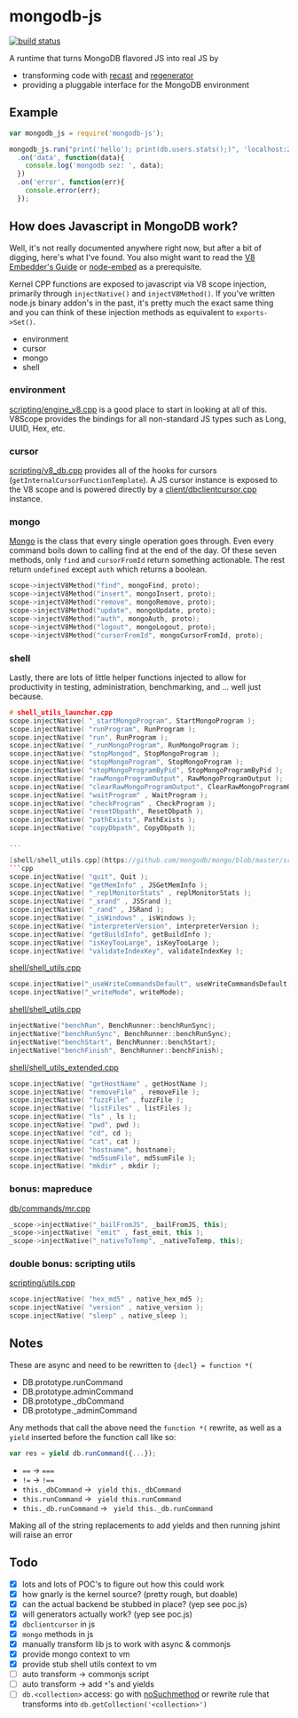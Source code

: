 # mongodb-js

[![build status](https://secure.travis-ci.org/imlucas/mongodb-js.png)](http://travis-ci.org/imlucas/mongodb-js)

A runtime that turns MongoDB flavored JS into real JS by

- transforming code with [recast](https://github.com/benjamn/recast) and [regenerator](https://github.com/facebook/regenerator)
- providing a pluggable interface for the MongoDB environment

## Example

```javascript
var mongodb_js = require('mongodb-js');

mongodb_js.run("print('hello'); print(db.users.stats();)", 'localhost:27017')
  .on('data', function(data){
    console.log('mongodb sez: ', data);
  })
  .on('error', function(err){
    console.error(err);
  });
```

## How does Javascript in MongoDB work?

Well, it's not really documented anywhere right now, but after a bit of
digging, here's what I've found.  You also might want to read the
[V8 Embedder's Guide](https://developers.google.com/v8/embed) or [node-embed](https://github.com/hoonto/node-embed) as a prerequisite.

Kernel CPP functions are exposed to javascript via V8 scope injection,
primarily through `injectNative()` and `injectV8Method()`.  If you've
written node.js binary addon's in the past, it's pretty much the exact
same thing and you can think of these injection methods as equivalent to
`exports->Set()`.

- environment
- cursor
- mongo
- shell

### environment

[scripting/engine_v8.cpp](https://github.com/mongodb/mongo/blob/master/src/mongo/scripting/engine_v8.cpp)
is a good place to start in looking at all of this.  V8Scope provides
the bindings for all non-standard JS types such as Long, UUID, Hex, etc.

### cursor

[scripting/v8_db.cpp](https://github.com/mongodb/mongo/blob/master/src/mongo/scripting/v8_db.cpp)
provides all of the hooks for cursors (`getInternalCursorFunctionTemplate`).
A JS cursor instance is exposed to the V8 scope and is powered
directly by a [client/dbclientcursor.cpp](https://github.com/mongodb/mongo/blob/master/src/mongo/client/dbclientcursor.cpp)
instance.

### mongo

[Mongo](https://github.com/mongodb/mongo/blob/master/src/mongo/shell/mongo.js)
is the class that every single operation goes through.  Even every command
boils down to calling find at the end of the day.  Of these seven methods,
only `find` and `cursorFromId` return something actionable.  The rest return
`undefined` except `auth` which returns a boolean.

```cpp
scope->injectV8Method("find", mongoFind, proto);
scope->injectV8Method("insert", mongoInsert, proto);
scope->injectV8Method("remove", mongoRemove, proto);
scope->injectV8Method("update", mongoUpdate, proto);
scope->injectV8Method("auth", mongoAuth, proto);
scope->injectV8Method("logout", mongoLogout, proto);
scope->injectV8Method("cursorFromId", mongoCursorFromId, proto);
```

### shell

Lastly, there are lots of little helper functions injected to allow for
productivity in testing, administration, benchmarking, and ... well just because.


```cpp
# shell_utils_launcher.cpp
scope.injectNative( "_startMongoProgram", StartMongoProgram );
scope.injectNative( "runProgram", RunProgram );
scope.injectNative( "run", RunProgram );
scope.injectNative( "_runMongoProgram", RunMongoProgram );
scope.injectNative( "stopMongod", StopMongoProgram );
scope.injectNative( "stopMongoProgram", StopMongoProgram );
scope.injectNative( "stopMongoProgramByPid", StopMongoProgramByPid );
scope.injectNative( "rawMongoProgramOutput", RawMongoProgramOutput );
scope.injectNative( "clearRawMongoProgramOutput", ClearRawMongoProgramOutput );
scope.injectNative( "waitProgram" , WaitProgram );
scope.injectNative( "checkProgram" , CheckProgram );
scope.injectNative( "resetDbpath", ResetDbpath );
scope.injectNative( "pathExists", PathExists );
scope.injectNative( "copyDbpath", CopyDbpath );

...

[shell/shell_utils.cpp](https://github.com/mongodb/mongo/blob/master/src/mongo/shell/shell_utils.cpp#L218-L228)
```cpp
scope.injectNative( "quit", Quit );
scope.injectNative( "getMemInfo" , JSGetMemInfo );
scope.injectNative( "_replMonitorStats" , replMonitorStats );
scope.injectNative( "_srand" , JSSrand );
scope.injectNative( "_rand" , JSRand );
scope.injectNative( "_isWindows" , isWindows );
scope.injectNative( "interpreterVersion", interpreterVersion );
scope.injectNative( "getBuildInfo", getBuildInfo );
scope.injectNative( "isKeyTooLarge", isKeyTooLarge );
scope.injectNative( "validateIndexKey", validateIndexKey );
```

[shell/shell_utils.cpp](https://github.com/mongodb/mongo/blob/master/src/mongo/shell/shell_utils.cpp#L239-L240)
```cpp
scope.injectNative("_useWriteCommandsDefault", useWriteCommandsDefault);
scope.injectNative("_writeMode", writeMode);
```

[shell/shell_utils.cpp](https://github.com/mongodb/mongo/blob/master/src/mongo/shell/shell_utils.cpp#L250-L253)

```cpp
injectNative("benchRun", BenchRunner::benchRunSync);
injectNative("benchRunSync", BenchRunner::benchRunSync);
injectNative("benchStart", BenchRunner::benchStart);
injectNative("benchFinish", BenchRunner::benchFinish);
```

[shell/shell_utils_extended.cpp](https://github.com/mongodb/mongo/blob/master/src/mongo/shell/shell_utils_extended.cpp#L244-L254)

```cpp
scope.injectNative( "getHostName" , getHostName );
scope.injectNative( "removeFile" , removeFile );
scope.injectNative( "fuzzFile" , fuzzFile );
scope.injectNative( "listFiles" , listFiles );
scope.injectNative( "ls" , ls );
scope.injectNative( "pwd", pwd );
scope.injectNative( "cd", cd );
scope.injectNative( "cat", cat );
scope.injectNative( "hostname", hostname);
scope.injectNative( "md5sumFile", md5sumFile );
scope.injectNative( "mkdir" , mkdir );
```

### bonus: mapreduce

[db/commands/mr.cpp](https://github.com/mongodb/mongo/blob/master/src/mongo/db/commands/mr.cpp)

```cpp
_scope->injectNative("_bailFromJS", _bailFromJS, this);
_scope->injectNative( "emit" , fast_emit, this );
_scope->injectNative("_nativeToTemp", _nativeToTemp, this);
```

### double bonus: scripting utils

[scripting/utils.cpp](https://github.com/mongodb/mongo/blob/master/src/mongo/scripting/utils.cpp)

```cpp
scope.injectNative( "hex_md5" , native_hex_md5 );
scope.injectNative( "version" , native_version );
scope.injectNative( "sleep" , native_sleep );
```

## Notes

These are async and need to be rewritten to `{decl} = function *(`

- DB.prototype.runCommand
- DB.prototype.adminCommand
- DB.prototype._dbCommand
- DB.prototype._adminCommand

Any methods that call the above need the `function *(` rewrite, as well as a `yield` inserted before the function call like so:

```javascript
var res = yield db.runCommand({...});
```

- ` == ` -> ` === `
- ` != ` -> ` !== `
- `this._dbCommand` -> ` yield this._dbCommand`
- `this.runCommand` -> ` yield this.runCommand`
- `this._db.runCommand` -> ` yield this._db.runCommand`

Making all of the string replacements to add yields and then running
jshint will raise an error

## Todo

- [x] lots and lots of POC's to figure out how this could work
- [x] how gnarly is the kernel source? (pretty rough, but doable)
- [x] can the actual backend be stubbed in place? (yep see poc.js)
- [x] will generators actually work? (yep see poc.js)
- [x] `dbclientcursor` in js
- [x] `mongo` methods in js
- [x] manually transform lib js to work with async & commonjs
- [x] provide mongo context to vm
- [x] provide stub shell utils context to vm
- [ ] auto transform -> commonjs script
- [ ] auto transform -> add `*`'s and yields
- [ ] `db.<collection>` access: go with [noSuchmethod][noSuchMethod] or rewrite rule that transforms into `db.getCollection('<collection>')`

[noSuchMethod]: http://wiki.ecmascript.org/doku.php?id=harmony%3aproxies#simulating_nosuchmethod_doesnotunderstand

